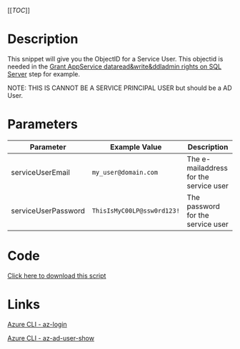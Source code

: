 [[_TOC_]]

# Description
This snippet will give you the ObjectID for a Service User. This objectid is needed in the [Grant AppService dataread&write&ddladmin rights on SQL Server](/Azure/Azure-CLI-Snippets/SQL-Server/Grant-AppService-dataread&write&ddladmin-rights-on-SQL-Server) step for example.

NOTE: THIS IS CANNOT BE A SERVICE PRINCIPAL USER but should be a AD User.

# Parameters
| Parameter | Example Value | Description |
|--|--|--|
| serviceUserEmail | `my_user@domain.com` | The e-mailaddress for the service user |
| serviceUserPassword | `ThisIsMyC00LP@ssw0rd123!` | The password for the service user |


# Code
[Click here to download this script](../../../../src/Users-and-Accounts/Get-ObjectID-for-ServiceUser.ps1)

# Links

[Azure CLI - az-login](https://docs.microsoft.com/en-us/cli/azure/reference-index?view=azure-cli-latest#az-login)

[Azure CLI - az-ad-user-show](https://docs.microsoft.com/en-us/cli/azure/ad/user?view=azure-cli-latest#az-ad-user-show)
